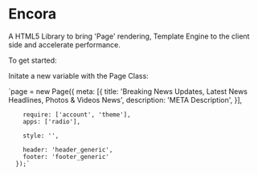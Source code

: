 # Encora
A HTML5 Library to bring 'Page' rendering, Template Engine to the client side and accelerate performance.

To get started:


Initate a new variable with the Page Class:

   `page = new Page({
         meta: [{
          title: 'Breaking News Updates, Latest News Headlines, Photos & Videos News',
          description: 'META Description',
        }],

        require: ['account', 'theme'],
        apps: ['radio'],

        style: '',

        header: 'header_generic',
        footer: 'footer_generic'
      });`
